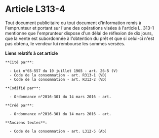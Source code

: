 # Article L313-4

Tout document publicitaire ou tout document d'information remis à l'emprunteur et portant sur l'une des opérations visées à
l'article L. 313-1 mentionne que l'emprunteur dispose d'un délai de réflexion de dix jours, que la vente est subordonnée à
l'obtention du prêt et que si celui-ci n'est pas obtenu, le vendeur lui rembourse les sommes versées.

**Liens relatifs à cet article**

	**Cité par**:

	  - Loi n°65-557 du 10 juillet 1965 - art. 26-5 (V)
	  - Code de la consommation - art. R313-1 (VD)
	  - Code de la consommation - art. R313-2 (VD)

	**Codifié par**:

	  - Ordonnance n°2016-301 du 14 mars 2016 - art.

	**Créé par**:

	  - Ordonnance n°2016-301 du 14 mars 2016 - art.

	**Anciens textes**:

	  - Code de la consommation - art. L312-5 (Ab)
